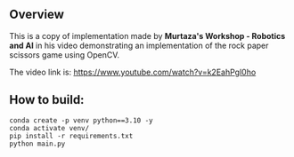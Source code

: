 ## Overview
This is a copy of implementation made by **Murtaza's Workshop - Robotics and AI** in his video demonstrating an implementation of the rock paper scissors game using OpenCV.

The video link is: https://www.youtube.com/watch?v=k2EahPgl0ho

## How to build:

```
conda create -p venv python==3.10 -y
conda activate venv/
pip install -r requirements.txt
python main.py
```
